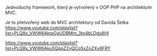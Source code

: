 Jednoduchý framework, který je vytvořený v OOP PHP na architektuře MVC.

Je to přetvořený web do MVC architektury od Davida Šetka
https://www.youtube.com/playlist?list=PLQ8x_VWW6AktaGgUDBMm_3to4bLDdu8HI

https://www.youtube.com/playlist?list=PLQ8x_VWW6Aku5QppZ2yQCoSxZoZXv6FRY